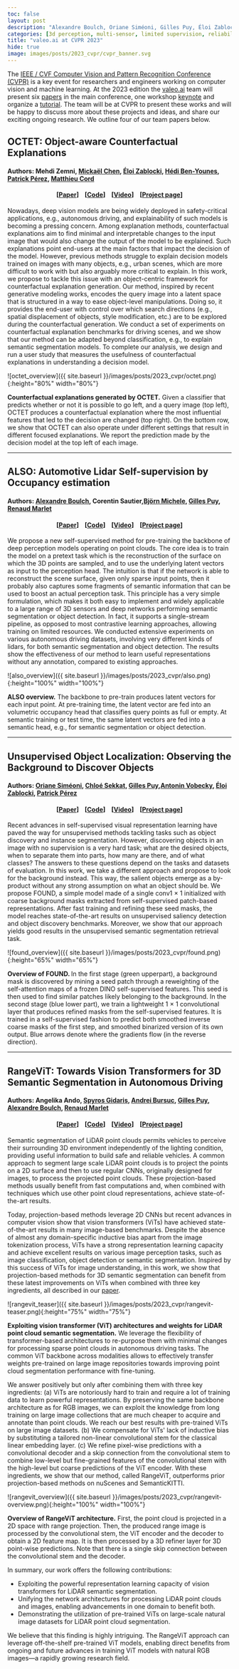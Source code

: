 ```yaml
---
toc: false
layout: post
description: "Alexandre Boulch, Oriane Siméoni, Gilles Puy, Éloi Zablocki, Spyros Gidaris, Andrei Bursuc"
categories: [3d perception, multi-sensor, limited supervision, reliability]
title: "valeo.ai at CVPR 2023"
hide: true
image: images/posts/2023_cvpr/cvpr_banner.svg
---
```



The [IEEE / CVF Computer Vision and Pattern Recognition Conference (CVPR)](https://cvpr2023.thecvf.com/) is a key event for researchers and engineers working on computer vision and machine learning. At the 2023 edition the [valeo.ai](https://ptrckprz.github.io/valeoai/) team will present six [papers](https://ptrckprz.github.io/vaipub/) in the main conference, one workshop [keynote](https://vision4allseason.net/) and organize a [tutorial](https://osimeoni.github.io/object-localization-for-free/). The team will be at CVPR to present these works and will be happy to discuss more about these projects and ideas, and share our exciting ongoing research.
We outline four of our team papers below. 



## OCTET: Object-aware Counterfactual Explanations
#### Authors: Mehdi Zemni, <a href="https://scholar.google.com/citations?user=QnRpMJAAAAAJ&hl=fr&oi=sra">Mickaël Chen</a>, <a href="https://scholar.google.com/citations?user=dOkbUmEAAAAJ&hl=fr">Éloi Zablocki</a>, <a href="https://scholar.google.com/citations?hl=fr&user=IFLcfvUAAAAJ">Hédi Ben-Younes</a>, <a href="https://ptrckprz.github.io/">Patrick Pérez</a>, <a href="http://webia.lip6.fr/~cord/">Matthieu Cord</a>




<h4 align="center"> [<a href="https://arxiv.org/abs/2211.12380 ">Paper</a>] &nbsp;&nbsp; [<a href="https://github.com/valeoai/octet">Code</a>] &nbsp;&nbsp; [<a href="https://www.youtube.com/watch?v=Xfq0uRcw9jQ">Video</a>]  &nbsp;&nbsp; [<a href="https://valeoai.github.io/blog/publications/octet/">Project page</a>]</h4>



Nowadays, deep vision models are being widely deployed in safety-critical applications, e.g., autonomous driving, and explainability of such models is becoming a pressing concern. Among explanation methods, counterfactual explanations aim to find minimal and interpretable changes to the input image that would also change the output of the model to be explained. Such explanations point end-users at the main factors that impact the decision of the model. However, previous methods struggle to explain decision models trained on images with many objects, e.g., urban scenes, which are more difficult to work with but also arguably more critical to explain. In this work, we propose to tackle this issue with an object-centric framework for counterfactual explanation generation. Our method, inspired by recent generative modeling works, encodes the query image into a latent space that is structured in a way to ease object-level manipulations. Doing so, it provides the end-user with control over which search directions (e.g., spatial displacement of objects, style modification, etc.) are to be explored during the counterfactual generation. We conduct a set of experiments on counterfactual explanation benchmarks for driving scenes, and we show that our method can be adapted beyond classification, e.g., to explain semantic segmentation models. To complete our analysis, we design and run a user study that measures the usefulness of counterfactual explanations in understanding a decision model.

![octet_overview]({{ site.baseurl }}/images/posts/2023_cvpr/octet.png){:height="80%" width="80%"}
<div class="caption"><b>Counterfactual explanations generated by OCTET.</b>  Given a classifier that predicts whether or not it is possible to go left, and a query image (top left), OCTET produces a counterfactual explanation where the most influential features that led to the decision are changed (top right). On the bottom row, we show that OCTET can also operate under different settings that result in different focused explanations. We report the prediction made by the decision model at the top left of each image. 
</div>

<hr>

## ALSO: Automotive Lidar Self-supervision by Occupancy estimation 
#### Authors: <a href="https://www.boulch.eu/">Alexandre Boulch</a>, Corentin Sautier,<a href="https://scholar.google.com/citations?user=xQcKnXkAAAAJ&hl=en">Björn Michele</a>, <a href="https://sites.google.com/site/puygilles/home">Gilles Puy</a>, <a href="http://imagine.enpc.fr/~marletr/">Renaud Marlet</a>


<h4 align="center"> [<a href="https://arxiv.org/abs/2212.05867">Paper</a>] &nbsp;&nbsp; [<a href="https://github.com/valeoai/ALSO">Code</a>] &nbsp;&nbsp; [<a href="https://www.youtube.com/watch?v=GGIBKlMvphw">Video</a>]  &nbsp;&nbsp; [<a href="https://valeoai.github.io/blog/publications/also/">Project page</a>]</h4>



We propose a new self-supervised method for pre-training the backbone of deep perception models operating on point clouds. The core idea is to train the model on a pretext task which is the reconstruction of the surface on which the 3D points are sampled, and to use the underlying latent vectors as input to the perception head. The intuition is that if the network is able to reconstruct the scene surface, given only sparse input points, then it probably also captures some fragments of semantic information that can be used to boost an actual perception task. This principle has a very simple formulation, which makes it both easy to implement and widely applicable to a large range of 3D sensors and deep networks performing semantic segmentation or object detection. In fact, it supports a single-stream pipeline, as opposed to most contrastive learning approaches, allowing training on limited resources. We conducted extensive experiments on various autonomous driving datasets, involving very different kinds of lidars, for both semantic segmentation and object detection. The results show the effectiveness of our method to learn useful representations without any annotation, compared to existing approaches.

![also_overview]({{ site.baseurl }}/images/posts/2023_cvpr/also.png){:height="100%" width="100%"}
<div class="caption"><b>ALSO overview.</b> The backbone to pre-train produces latent vectors for each input point. At pre-training time, the latent vector are fed into an volumetric occupancy head that classifies query points as full or empty. At semantic training or test time, the same latent vectors are fed into a semantic head, e.g., for semantic segmentation or object detection. 
</div>

<hr>

## Unsupervised Object Localization: Observing the Background to Discover Objects
#### Authors: <a href="https://osimeoni.github.io/">Oriane Siméoni</a>, <a href="https://github.com/chloeskt">Chloé Sekkat</a>, <a href="https://sites.google.com/site/puygilles/home">Gilles Puy</a>,<a href="https://vobecant.github.io/">Antonin Vobecky</a>, <a href="https://scholar.google.com/citations?user=dOkbUmEAAAAJ&hl=fr">Éloi Zablocki</a>, <a href="https://ptrckprz.github.io/">Patrick Pérez</a>

<h4 align="center"> [<a href="https://arxiv.org/abs/2212.07834">Paper</a>] &nbsp;&nbsp; [<a href="https://github.com/valeoai/FOUND">Code</a>] &nbsp;&nbsp; [<a href="https://youtu.be/jfYQfFcrJBE">Video</a>]  &nbsp;&nbsp; [<a href="https://valeoai.github.io/blog/publications/found">Project page</a>]</h4>


Recent advances in self-supervised visual representation learning have paved the way for unsupervised methods tackling tasks such as object discovery and instance segmentation. However, discovering objects in an image with no supervision is a very hard task; what are the desired objects, when to separate them into parts, how many are there, and of what classes? The answers to these questions depend on the tasks and datasets of evaluation. In this work, we take a different approach and propose to look for the background instead. This way, the salient objects emerge as a by-product without any strong assumption on what an object should be. We propose FOUND, a simple model made of a single conv1 × 1 initialized with coarse background masks extracted from self-supervised patch-based representations. After fast training and refining these seed masks, the model reaches state-of-the-art results on unsupervised saliency detection and object discovery benchmarks. Moreover, we show that our approach yields good results in the unsupervised semantic segmentation retrieval task. 

![found_overview]({{ site.baseurl }}/images/posts/2023_cvpr/found.png){:height="65%" width="65%"}
<div class="caption"><b>Overview of FOUND. </b>In the first stage (green upperpart), a background mask is discovered by mining a seed patch through a reweighting of the self-attention maps of a frozen DINO self-supervised features. This seed is then used to find similar patches likely belonging to the background. In the second stage (blue lower part), we train a lightweight 1 × 1 convolutional layer that produces refined masks from the self-supervised features. It is trained in a self-supervised fashion to predict both smoothed inverse coarse masks of the first step, and smoothed binarized version of its own output. Blue arrows denote where the gradients flow (in the reverse direction).</div>



<hr>


## RangeViT: Towards Vision Transformers for 3D Semantic Segmentation in Autonomous Driving 
#### Authors: Angelika Ando, <a href="https://scholar.google.fr/citations?user=7atfg7EAAAAJ&hl=en">Spyros Gidaris</a>, <a href="https://abursuc.github.io/">Andrei Bursuc</a>, <a href="https://sites.google.com/site/puygilles/home">Gilles Puy</a>, <a href="https://www.boulch.eu/">Alexandre Boulch</a>, <a href="http://imagine.enpc.fr/~marletr/">Renaud Marlet</a>


<h4 align="center"> [<a href="https://arxiv.org/abs/2301.10222">Paper</a>] &nbsp;&nbsp; [<a href="https://github.com/valeoai/rangevit ">Code</a>] &nbsp;&nbsp; [<a href="https://www.youtube.com/watch?v=urd2ZIJ70WY">Video</a>]  &nbsp;&nbsp; [<a href="https://valeoai.github.io/blog/publications/rangevit/">Project page</a>]</h4>

Semantic segmentation of LiDAR point clouds permits vehicles to perceive their surrounding 3D environment independently of the lighting condition, providing useful information to build safe and reliable vehicles. A common approach to segment large scale LiDAR point clouds is to project the points on a 2D surface and then to use regular CNNs, originally designed for images, to process the projected point clouds. These projection-based methods usually benefit from fast computations and, when combined with techniques which use other point cloud representations, achieve state-of-the-art results. 

Today, projection-based methods leverage 2D CNNs but recent advances in computer vision show that vision transformers (ViTs) have achieved state-of-the-art results in many image-based benchmarks. Despite the absence of almost any domain-specific inductive bias apart from the image tokenization process, ViTs have a strong representation learning capacity and achieve excellent results on various image perception tasks, such as image classification, object detection or semantic segmentation. Inspired by this success of ViTs for image understanding, in this work, we show that projection-based methods for 3D semantic segmentation can benefit from these latest improvements on ViTs when combined with three key ingredients, all described in our <a href="https://arxiv.org/abs/2301.10222">paper</a>.



![rangevit_teaser]({{ site.baseurl }}/images/posts/2023_cvpr/rangevit-teaser.png){:height="75%" width="75%"}
<div class="caption"><b>Exploiting vision transformer (ViT) architectures and weights for LiDAR point cloud semantic segmentation.</b> We leverage the flexibility of transformer-based architectures to re-purpose them with minimal changes for processing sparse point clouds in autonomous driving tasks. The common ViT backbone across modalities allows to effectively transfer weights pre-trained on large image repositories towards improving point cloud segmentation performance with fine-tuning.
</div>

We answer positively but only after combining them with three key ingredients: (a) ViTs are notoriously hard to train and require a lot of training data to learn powerful representations. By preserving the same backbone architecture as for RGB images, we can exploit the knowledge from long training on large image collections that are much cheaper to acquire and annotate than point clouds. We reach our best results with pre-trained ViTs on large image datasets. (b) We compensate for ViTs' lack of inductive bias by substituting a tailored non-linear convolutional stem for the classical linear embedding layer. (c) We refine pixel-wise predictions with a convolutional decoder and a skip connection from the convolutional stem to combine low-level but fine-grained features of the convolutional stem with the high-level but coarse predictions of the ViT encoder. With these ingredients, we show that our method, called RangeViT, outperforms prior projection-based methods on nuScenes and SemanticKITTI.

![rangevit_overview]({{ site.baseurl }}/images/posts/2023_cvpr/rangevit-overview.png){:height="100%" width="100%"}
<div class="caption"><b> Overview of RangeViT architecture.</b> First, the point cloud is projected in a 2D space with range projection. Then, the produced range image is processed by the convolutional stem, the ViT encoder and the decoder to obtain a 2D feature map. It is then processed by a 3D refiner layer for 3D point-wise predictions. Note that there is a single skip connection between the convolutional stem and the decoder.
</div>


In summary, our work offers the following contributions:
- Exploiting the powerful representation learning capacity of vision transformers for LiDAR semantic segmentation.
- Unifying the network architectures for processing LiDAR point clouds and images, enabling advancements in one domain to benefit both.
- Demonstrating the utilization of pre-trained ViTs on large-scale natural image datasets for LiDAR point cloud segmentation.


We believe that this finding is highly intriguing. The RangeViT approach can leverage off-the-shelf pre-trained ViT models, enabling direct benefits from ongoing and future advances in training ViT models with natural RGB images—a rapidly growing research field.



